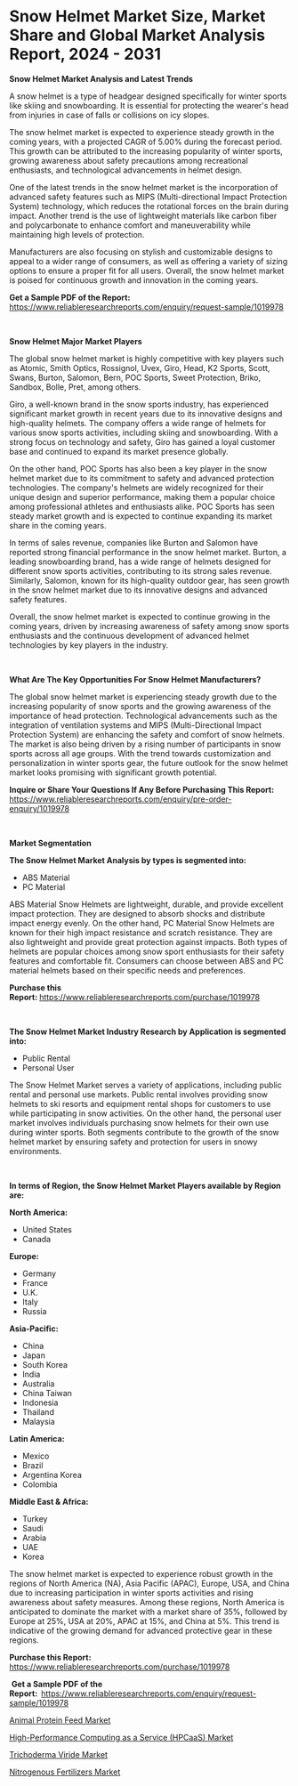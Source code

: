 <p><h1>Snow Helmet Market Size, Market Share and Global Market Analysis Report, 2024 - 2031</h1></p><p><strong>Snow Helmet Market Analysis and Latest Trends</strong></p>
<p><p>A snow helmet is a type of headgear designed specifically for winter sports like skiing and snowboarding. It is essential for protecting the wearer's head from injuries in case of falls or collisions on icy slopes.</p><p>The snow helmet market is expected to experience steady growth in the coming years, with a projected CAGR of 5.00% during the forecast period. This growth can be attributed to the increasing popularity of winter sports, growing awareness about safety precautions among recreational enthusiasts, and technological advancements in helmet design.</p><p>One of the latest trends in the snow helmet market is the incorporation of advanced safety features such as MIPS (Multi-directional Impact Protection System) technology, which reduces the rotational forces on the brain during impact. Another trend is the use of lightweight materials like carbon fiber and polycarbonate to enhance comfort and maneuverability while maintaining high levels of protection.</p><p>Manufacturers are also focusing on stylish and customizable designs to appeal to a wider range of consumers, as well as offering a variety of sizing options to ensure a proper fit for all users. Overall, the snow helmet market is poised for continuous growth and innovation in the coming years.</p></p>
<p><strong>Get a Sample PDF of the Report:&nbsp;</strong> <a href="https://www.reliableresearchreports.com/enquiry/request-sample/1019978">https://www.reliableresearchreports.com/enquiry/request-sample/1019978</a></p>
<p>&nbsp;</p>
<p><strong>Snow Helmet Major Market Players</strong></p>
<p><p>The global snow helmet market is highly competitive with key players such as Atomic, Smith Optics, Rossignol, Uvex, Giro, Head, K2 Sports, Scott, Swans, Burton, Salomon, Bern, POC Sports, Sweet Protection, Briko, Sandbox, Bolle, Pret, among others. </p><p>Giro, a well-known brand in the snow sports industry, has experienced significant market growth in recent years due to its innovative designs and high-quality helmets. The company offers a wide range of helmets for various snow sports activities, including skiing and snowboarding. With a strong focus on technology and safety, Giro has gained a loyal customer base and continued to expand its market presence globally.</p><p>On the other hand, POC Sports has also been a key player in the snow helmet market due to its commitment to safety and advanced protection technologies. The company's helmets are widely recognized for their unique design and superior performance, making them a popular choice among professional athletes and enthusiasts alike. POC Sports has seen steady market growth and is expected to continue expanding its market share in the coming years.</p><p>In terms of sales revenue, companies like Burton and Salomon have reported strong financial performance in the snow helmet market. Burton, a leading snowboarding brand, has a wide range of helmets designed for different snow sports activities, contributing to its strong sales revenue. Similarly, Salomon, known for its high-quality outdoor gear, has seen growth in the snow helmet market due to its innovative designs and advanced safety features.</p><p>Overall, the snow helmet market is expected to continue growing in the coming years, driven by increasing awareness of safety among snow sports enthusiasts and the continuous development of advanced helmet technologies by key players in the industry.</p></p>
<p>&nbsp;</p>
<p><strong>What Are The Key Opportunities For Snow Helmet Manufacturers?</strong></p>
<p><p>The global snow helmet market is experiencing steady growth due to the increasing popularity of snow sports and the growing awareness of the importance of head protection. Technological advancements such as the integration of ventilation systems and MIPS (Multi-Directional Impact Protection System) are enhancing the safety and comfort of snow helmets. The market is also being driven by a rising number of participants in snow sports across all age groups. With the trend towards customization and personalization in winter sports gear, the future outlook for the snow helmet market looks promising with significant growth potential.</p></p>
<p><strong>Inquire or Share Your Questions If Any Before Purchasing This Report:</strong> <a href="https://www.reliableresearchreports.com/enquiry/pre-order-enquiry/1019978">https://www.reliableresearchreports.com/enquiry/pre-order-enquiry/1019978</a></p>
<p>&nbsp;</p>
<p><strong>Market Segmentation</strong></p>
<p><strong>The Snow Helmet Market Analysis by types is segmented into:</strong></p>
<p><ul><li>ABS Material</li><li>PC Material</li></ul></p>
<p><p>ABS Material Snow Helmets are lightweight, durable, and provide excellent impact protection. They are designed to absorb shocks and distribute impact energy evenly. On the other hand, PC Material Snow Helmets are known for their high impact resistance and scratch resistance. They are also lightweight and provide great protection against impacts. Both types of helmets are popular choices among snow sport enthusiasts for their safety features and comfortable fit. Consumers can choose between ABS and PC material helmets based on their specific needs and preferences.</p></p>
<p><strong>Purchase this Report:&nbsp;</strong><a href="https://www.reliableresearchreports.com/purchase/1019978">https://www.reliableresearchreports.com/purchase/1019978</a></p>
<p>&nbsp;</p>
<p><strong>The Snow Helmet Market Industry Research by Application is segmented into:</strong></p>
<p><ul><li>Public Rental</li><li>Personal User</li></ul></p>
<p><p>The Snow Helmet Market serves a variety of applications, including public rental and personal use markets. Public rental involves providing snow helmets to ski resorts and equipment rental shops for customers to use while participating in snow activities. On the other hand, the personal user market involves individuals purchasing snow helmets for their own use during winter sports. Both segments contribute to the growth of the snow helmet market by ensuring safety and protection for users in snowy environments.</p></p>
<p>&nbsp;</p>
<p><strong>In terms of Region, the Snow Helmet Market Players available by Region are:</strong></p>
<p>
    <p> <strong> North America: </strong>
        <ul>
            <li>United States</li>
            <li>Canada</li>
        </ul>
        </p> 
    <p> <strong> Europe: </strong>
        <ul>
            <li>Germany</li>
            <li>France</li>
            <li>U.K.</li>
            <li>Italy</li>
            <li>Russia</li>
        </ul>
        </p> 
    <p> <strong> Asia-Pacific: </strong>
        <ul>
            <li>China</li>
            <li>Japan</li>
            <li>South Korea</li>
            <li>India</li>
            <li>Australia</li>
            <li>China Taiwan</li>
            <li>Indonesia</li>
            <li>Thailand</li>
            <li>Malaysia</li>
        </ul>
        </p> 
    <p> <strong> Latin America: </strong>
        <ul>
            <li>Mexico</li>
            <li>Brazil</li>
            <li>Argentina Korea</li>
            <li>Colombia</li>
        </ul>
        </p> 
    <p> <strong> Middle East & Africa: </strong>
        <ul>
            <li>Turkey</li>
            <li>Saudi</li>
            <li>Arabia</li>
            <li>UAE</li>
            <li>Korea</li>
        </ul>
    </p>
    </p>
<p><p>The snow helmet market is expected to experience robust growth in the regions of North America (NA), Asia Pacific (APAC), Europe, USA, and China due to increasing participation in winter sports activities and rising awareness about safety measures. Among these regions, North America is anticipated to dominate the market with a market share of 35%, followed by Europe at 25%, USA at 20%, APAC at 15%, and China at 5%. This trend is indicative of the growing demand for advanced protective gear in these regions.</p></p>
<p><strong>Purchase this Report: </strong><a href="https://www.reliableresearchreports.com/purchase/1019978">https://www.reliableresearchreports.com/purchase/1019978</a></p>
<p>&nbsp;<strong>Get a Sample PDF of the Report:&nbsp;&nbsp;</strong><a href="https://www.reliableresearchreports.com/enquiry/request-sample/1019978">https://www.reliableresearchreports.com/enquiry/request-sample/1019978</a></p>
<p><strong></strong></p>
<p><p><a href="https://fearless-okapi-6c8.notion.site/Animal-Protein-Feed-Market-Size-Focuses-on-Market-Dynamics-In-Depth-Analysis-and-Future-Projections-b1bc3de0083d41e5b4da60a1959eec7d">Animal Protein Feed Market</a></p><p><a href="https://view.publitas.com/reportprime-1/high-performance-computing-as-a-service-hpcaas-market-size-furnishes-valuable-information-encompassing-market-share-market-trends-and-projections-spanning-from-2024-to-2031/">High-Performance Computing as a Service (HPCaaS) Market</a></p><p><a href="https://scarlet-rocket-c63.notion.site/Decoding-the-Trichoderma-Viride-Market-A-Deep-Dive-into-the-Latest-Market-Trends-Market-Segmentati-42a77e05f8d548ceb82d3de4e7488fd0">Trichoderma Viride Market</a></p><p><a href="https://zircon-bluebell-299.notion.site/Nitrogenous-Fertilizers-Market-Size-Evaluating-its-Market-Trends-Growth-and-Projections-2024-20-30162807768146f8acb3963719c81457">Nitrogenous Fertilizers Market</a></p></p>